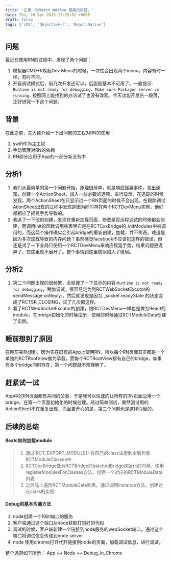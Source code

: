 ```yaml
---
title: '记录一次React Native 使用的问题。'
date: Thu, 26 Apr 2018 17:25:02 +0000
draft: false
tags: ['iOS', 'Objective-C', 'React Native']
---
```


问题
--

最近在使用RN的过程中，发现了两个问题：

1.  模拟器CMD+R唤起Dev Menu的时候，一次性会出现两个menu，内容有时一样，有时不同。
2.  开启调试模式后，前几次开发还可以，后面就基本不可用了，一直提示: `Runtime is not ready for debugging. Make sure Packager server is running.` 按照网上能找到的办法试了也没有改观。今天功能开发告一段落，正好研究一下这个问题。

背景
--

在此之前，先大致介绍一下出问题的工程对RN的使用：

1.  swift作为主工程
2.  手动管理对RN的依赖
3.  RN部分应用于App的一部分新业务中

分析1
---

1.  我们从最简单的第一个问题开始，原理很简单，就是响应摇晃事件，发出通知，创建一个ActionSheet，加入一些必要的选项，进行显示。在追踪的时候发现，两个ActionSheet在只显示过一个RN页面的时候不会出现。在跟踪调试AtionSheet出现的过程中发现是因为同时存在两个RCTDevMenu实例，他们都相应了摇晃手势导致的。
2.  我追了一下他的创建，发现在重新加载页面，修改是否远程调试的时候都会创建，而调用init的函数调用栈表明它是在RCTCxxBridge的\_initModules中被调用的。而这两个操作确实会引起bridge的重新创建，加载，并不稀奇。难道是因为多次加载导致的内存问题？虽然感觉facebook不应该犯这样的错误，但还是试了一下全局只使用一个RCTDevMenu来响应摇晃手势，结果问题更诡异了，在这里就不展开了。整个事情到这里貌似陷入了僵局。

分析2
---

1.  第二个问题出现的很频繁，全局搜了一下显示的内容:`Runtime is not ready for debugging`，稍加调试，很容易定为到RCTWebSocketExcutor的sendMessage:onReply:，然后就发现是因为 \_socket.readyState 的状态变成了RCTSR\_CLOSING，试了几次都这样。
2.  看了RCTWebSocketExcutor的创建，跟RCTDevMenu一样也是做为React的module，在bridge初始化的时候注册，使用的时候通过RCTModuleData创建了实例。

睡前想到了原因
-------

在睡前突然想到，因为实在旧有的App上使用RN，所以每个RN页面其实都是一个单独的RCTRootView做为承载，而每个RCTRootView都有自己的bridge。如果有多个bridge同时存在，第一个问题就不难理解了。

赶紧试一试
-----

App中的RN页面都有共同的父类，于是我可以快速的让所有的RN页面公用一个bridge，在第一个页面初始化的时候创建。经过简单测试，果然测试用的ActionSheet不在重复出现，而且更开心的是，第二个问题也是这样引起的。

后续的总结
-----

#### Reatc如何加载module

> 1.  通过 RCT\_EXPORT\_MODULE() 将自己的class注册到全局列表RCTModuleClasses中
> 2.  RCTCxxBridge做为RCTBridge的batchedBridge初始化的时候，使用registerModulesForClasses方法，创建一个对应的RCTModuleData列表
> 3.  之后马上遍历RCTModuleData列表，通过调用instance方法，创建对应class的实例

#### Debug的基本沟通方法

1.  node创建一个1081端口的服务
2.  客户端通过这个端口从node获取打包好的代码
3.  调试的时候，客户端新建一个链接到node服务的webSocket端口，通过这个端口将调试信息传递到node server
4.  node 使用chrome打开代开链接到node的页面，加载调试信息，进行调试。

整个通道如下所示： App <-> Node <-> Debug\_In\_Chrome